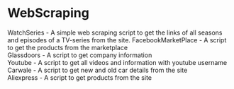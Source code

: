 # WebScraping
WatchSeries - A simple web scraping script to get the links of all seasons and episodes of a TV-series from the site.
FacebookMarketPlace - A script to get the products from the marketplace  
Glassdoors - A script to get company information  
Youtube - A script to get all videos and information with youtube username  
Carwale - A script to get new and old car details from the site  
Aliexpress - A script to get products from the site  
